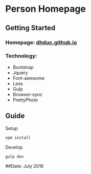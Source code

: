 # Person Homepage

## Getting Started
### Homepage: [dhduc.github.io](https://dhduc.github.io)
### Technology:
- Bootstrap
- Jquery
- Font-awesome
- Less
- Gulp
- Browser-sync
- PrettyPhoto
## Guide
Setup
```
npm install
```
Develop
```
gulp dev
```

##Date: July 2016
